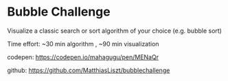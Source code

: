 
# Bubble Challenge

Visualize a classic search or sort algorithm of your choice (e.g. bubble sort)

Time effort: ~30 min algorithm , ~90 min visualization

codepen: https://codepen.io/mahagugu/pen/MENaQr

github: https://github.com/MatthiasLiszt/bubblechallenge

